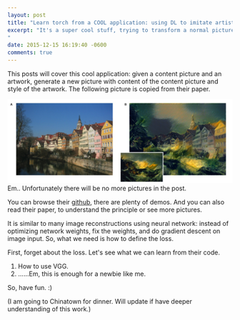 ```yaml
---
layout: post
title: "Learn torch from a COOL application: using DL to imitate artistic style"
excerpt: "It's a super cool stuff, trying to transform a normal picture to a given artistic picture style. And you can try it by yourself and meanwhile learn torch.
"
date: 2015-12-15 16:19:40 -0600
comments: true
---
```


This posts will cover this cool application: given a content picture and an artwork, generate a new picture with content of the content picture and style of the artwork. The following picture is copied from their paper.
<div> <img src="/assets/neural_style.jpg" title="What neural styles does!"></div>
Em.. Unfortunately there will be no more pictures in the post.

You can browse their [github](https://github.com/jcjohnson/neural-style), there are plenty of demos. And you can also read their paper, to understand the principle or see more pictures.

It is similar to many image reconstructions using neural network: instead of optimizing network weights, fix the weights, and do gradient descent on image input. So, what we need is how to define the loss.

First, forget about the loss. Let's see what we can learn from their code.

1. How to use VGG.
2. ......Em, this is enough for a newbie like me.

So, have fun. :)

(I am going to Chinatown for dinner. Will update if have deeper understanding of this work.)